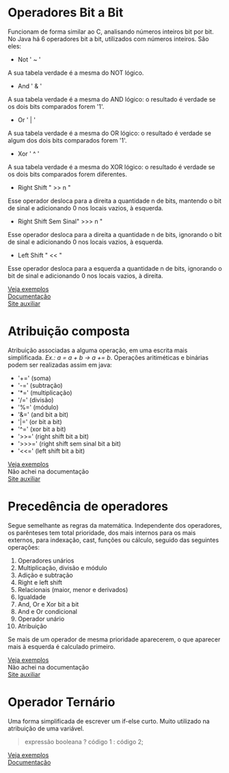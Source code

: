 # Operadores Bit a Bit

Funcionam de forma similar ao C, analisando números inteiros bit por bit. No Java há 6 operadores bit a bit, utilizados com números inteiros. São eles:

+ Not ' ~ '

A sua tabela verdade é a mesma do NOT lógico.

+ And ' & '

A sua tabela verdade é a mesma do AND lógico: o resultado é verdade se os dois bits comparados forem '1'.

+ Or ' | '

A sua tabela verdade é a mesma do OR lógico: o resultado é verdade se algum dos dois bits comparados forem '1'.
+ Xor ' ^ '

A sua tabela verdade é a mesma do XOR lógico: o resultado é verdade se os dois bits comparados forem diferentes.
+ Right Shift " >> n "

Esse operador desloca para a direita a quantidade n de bits, mantendo o bit de sinal e adicionando 0 nos locais vazios, à esquerda.
+ Right Shift Sem Sinal" >>> n "

Esse operador desloca para a direita a quantidade n de bits, ignorando o bit de sinal e adicionando 0 nos locais vazios, à esquerda.
+ Left Shift " << "

Esse operador desloca para a esquerda a quantidade n de bits, ignorando o bit de sinal e adicionando 0 nos locais vazios, à direita.

<a href="https:///www.github.com/laribrito/LPIII-Uesc/tree/main/Lista01/operadoresJava/BitBit.java"> Veja exemplos </a></br>
<a href="https://docs.oracle.com/javase/tutorial/java/nutsandbolts/op3.html"> Documentação </a></br>
<a href="https://acervolima.com/operadores-bit-a-bit-em-java/"> Site auxiliar </a>

# Atribuição composta

Atribuição associadas a alguma operação, em uma escrita mais simplificada. *Ex.: a = a + b -> a += b*. Operações aritiméticas e binárias podem ser realizadas assim em java:

+ '+=' (soma)
+ '-='  (subtração)
+ '*=' (multiplicação)
+ '/=' (divisão)
+ '%=' (módulo)
+ '&=' (and bit a bit)
+ '|=' (or bit a bit)
+ '^=' (xor bit a bit)
+ '>>=' (right shift bit a bit)
+ '>>>=' (right shift sem sinal bit a bit)
+ '<<=' (left shift bit a bit)

<a href="https:///www.github.com/laribrito/LPIII-Uesc/tree/main/Lista01/operadoresJava/AtribComposta.java"> Veja exemplos </a></br>
Não achei na documentação</br>
<a href="https://acervolima.com/operadores-de-atribuicao-compostos-em-java/"> Site auxiliar </a>

# Precedência de operadores

Segue semelhante as regras da matemática. Independente dos operadores, os parênteses tem total prioridade, dos mais internos para os mais externos, para indexação, cast, funções ou cálculo, seguido das seguintes operações: 

1. Operadores unários
2. Multiplicação, divisão e módulo
3. Adição e subtração
4. Right e left shift
5. Relacionais (maior, menor e derivados)
6. Igualdade
7. And, Or e Xor bit a bit
9. And e Or condicional
10. Operador unário
11. Atribuição

Se mais de um operador de mesma prioridade aparecerem, o que aparecer mais à esquerda é calculado primeiro.

<a href="https:///www.github.com/laribrito/LPIII-Uesc/tree/main/Lista01/operadoresJava/Precedencia.java"> Veja exemplos </a></br>
Não achei na documentação</br>
<a href="https://www.dm.ufscar.br/~waldeck/curso/java/part25.html"> Site auxiliar </a>

# Operador Ternário

Uma forma simplificada de escrever um if-else curto. Muito utilizado na atribuição de uma variável.

> expressão booleana ? código 1 : código 2;

<a href="https:///www.github.com/laribrito/LPIII-Uesc/tree/main/Lista01/operadoresJava/Ternario.java"> Veja exemplos </a></br>
<a href="https://docs.oracle.com/javase/tutorial/java/nutsandbolts/op2.html"> Documentação </a>
